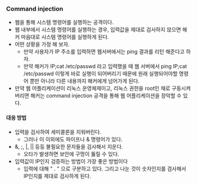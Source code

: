 ### Command injection
- 웹을 통해 시스템 명령어를 실행하는 공격이다.
- 웹 내부에서 시스템 명령어를 실행하는 경우, 입력값을 제대로 검사하지 않으면 해커 마음대로 시스템 명령어를 실행하게 된다.
- 어떤 상황을 가정 해 보자.
	- 만약 사용자가 IP 주소를 입력하면 웹서버에서는 ping 결과를 리턴 해준다고 하자.
	- 만약 해커가 IP;cat /etc/passwd 라고 입력했을 때 웹 서버에서 ping IP;cat /etc/passwd 이렇게 바로 실행이 되어버리기 때문에 원래 실행되어야할 명령어 뿐만 아니라 다른 내용까지 해커에게 넘어가게 된다.
- 만약 웹 어플리케이션이 리눅스 운영체제이고, 리눅스 권한을 root인 채로 구동시켜버리면 해커는 command injection 공격을 통해 웹 어플리케이션을 장악할 수 있다.

#### 대응 방법
- 입력을 검사하여 세미콜론을 지워버린다.
	- 그러나 이 이외에도 파이프나  & 명령어가 있다.
- &, ;, |, || 등등 불필요한 문자들을 검사해서 지운다.
	- 오타가 발생하면 보안에 구멍이 뚫릴 수 있다.
- 입력값이 IP인지 검증하는 방법이 가장 좋은 방법이다
	- 입력에 대해 " . "  으로 구분하고 있다. 그리고 나눈 것이 숫자인지를 검사해서 IP인지를 제대로 검사하게 된다.